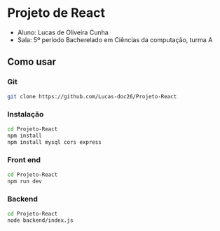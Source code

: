 # Projeto de React

- Aluno: Lucas de Oliveira Cunha
- Sala: 5º período Bacherelado em Ciências da computação, turma A 

## Como usar

### Git

```sh
git clone https://github.com/Lucas-doc26/Projeto-React
```

### Instalação 
```sh
cd Projeto-React
npm install 
npm install mysql cors express
```

### Front end
```sh
cd Projeto-React
npm run dev
```

### Backend
```sh
cd Projeto-React
node backend/index.js
```

